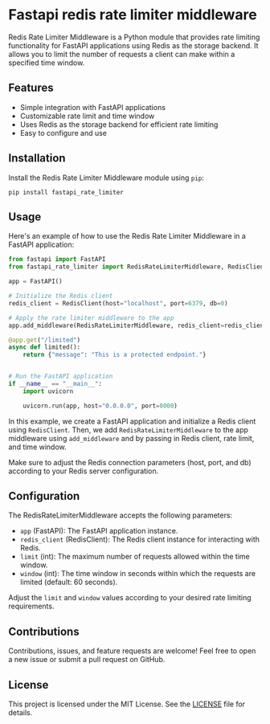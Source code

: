 # Fastapi redis rate limiter middleware

Redis Rate Limiter Middleware is a Python module that provides rate limiting functionality for FastAPI applications using Redis as the storage backend. It allows you to limit the number of requests a client can make within a specified time window.

## Features

- Simple integration with FastAPI applications
- Customizable rate limit and time window
- Uses Redis as the storage backend for efficient rate limiting
- Easy to configure and use

## Installation

Install the Redis Rate Limiter Middleware module using `pip`:

```shell
pip install fastapi_rate_limiter
```

## Usage

Here's an example of how to use the Redis Rate Limiter Middleware in a FastAPI application:

```python
from fastapi import FastAPI
from fastapi_rate_limiter import RedisRateLimiterMiddleware, RedisClient

app = FastAPI()

# Initialize the Redis client
redis_client = RedisClient(host="localhost", port=6379, db=0)

# Apply the rate limiter middleware to the app
app.add_middleware(RedisRateLimiterMiddleware, redis_client=redis_client, limit=40, window=60)

@app.get("/limited")
async def limited():
    return {"message": "This is a protected endpoint."}


# Run the FastAPI application
if __name__ == "__main__":
    import uvicorn

    uvicorn.run(app, host="0.0.0.0", port=8000)
```

In this example, we create a FastAPI application and initialize a Redis client using `RedisClient`. Then, we add `RedisRateLimiterMiddleware` to the app middleware using `add_middleware` and by passing in Redis client, rate limit, and time window.

Make sure to adjust the Redis connection parameters (host, port, and db) according to your Redis server configuration.

## Configuration

The RedisRateLimiterMiddleware accepts the following parameters:

- `app` (FastAPI): The FastAPI application instance.
- `redis_client` (RedisClient): The Redis client instance for interacting with Redis.
- `limit` (int): The maximum number of requests allowed within the time window.
- `window` (int): The time window in seconds within which the requests are limited (default: 60 seconds).

Adjust the `limit` and `window` values according to your desired rate limiting requirements.

## Contributions

Contributions, issues, and feature requests are welcome! Feel free to open a new issue or submit a pull request on GitHub.

## License

This project is licensed under the MIT License. See the [LICENSE](LICENSE) file for details.
